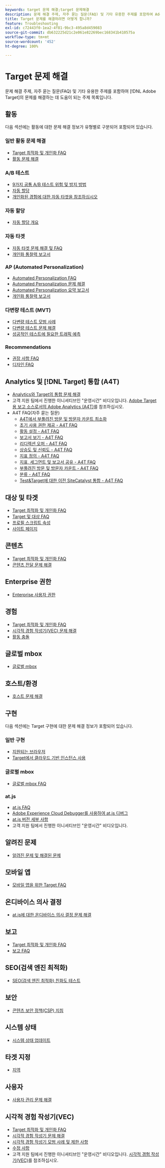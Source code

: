 ```yaml
---
keywords: target 문제 해결;target 문제해결
description: 문제 해결 주제, 자주 묻는 질문(FAQ) 및 기타 유용한 주제를 포함하여 Adobe Target의 문제를 해결하는 데 도움이 되는 주제 목록을 검토하십시오.
title: Target 문제를 해결하려면 어떻게 합니까?
feature: Troubleshooting
exl-id: c72443f0-1ea2-4f81-9bc3-495a8d459083
source-git-commit: db632225d21c2e061e82269bec168341b410575a
workflow-type: tm+mt
source-wordcount: '452'
ht-degree: 100%

---
```


# Target 문제 해결

문제 해결 주제, 자주 묻는 질문(FAQ) 및 기타 유용한 주제를 포함하여 [!DNL Adobe Target]의 문제를 해결하는 데 도움이 되는 주제 목록입니다.

## 활동

다음 섹션에는 활동에 대한 문제 해결 정보가 유형별로 구분되어 포함되어 있습니다.

### 일반 활동 문제 해결

* [Target 최적화 및 개인화 FAQ](/help/main/c-intro/cmp-target-standard-cheatsheet.md)
* [활동 문제 해결](/help/main/c-activities/c-troubleshooting-activities/troubleshooting-activities.md)

### A/B 테스트

* [9가지 공통 A/B 테스트 위험 및 방지 방법](/help/main/c-activities/t-test-ab/common-ab-testing-pitfalls.md)
* [자동 할당](/help/main/c-activities/automated-traffic-allocation/automated-traffic-allocation.md)
* [개인화된 경험에 대한 자동 타겟을 참조하십시오](/help/main/c-activities/auto-target/auto-target-to-optimize.md)

### 자동 할당

* [자동 할당 개요](/help/main/c-activities/automated-traffic-allocation/automated-traffic-allocation.md#section_0E72C1D72DE74F589F965D4B1763E5C3)

### 자동 타겟

* [자동 타겟 문제 해결 및 FAQ](/help/main/c-activities/auto-target/auto-target-troubleshooting-faqs.md)
* [개인화 통찰력 보고서](/help/main/c-reports/c-personalization-insights-reports/personalization-insights-reports.md)

### AP (Automated Personalization)

* [Automated Personalization FAQ](/help/main/c-activities/t-automated-personalization/automated-personalization-faq.md)
* [Automated Personalization 문제 해결](/help/main/c-activities/t-automated-personalization/ap-trouble.md)
* [Automated Personalization 요약 보고서](/help/main/c-reports/reports-ap.md)
* [개인화 통찰력 보고서](/help/main/c-reports/c-personalization-insights-reports/personalization-insights-reports.md)

### 다변량 테스트 (MVT)

* [다변량 테스트 모범 사례](/help/main/c-activities/c-multivariate-testing/best-practices.md)
* [다변량 테스트 문제 해결](/help/main/c-activities/c-multivariate-testing/best-practices.md)
* [성공적인 테스트에 필요한 트래픽 예측](/help/main/c-activities/c-multivariate-testing/t-create-multivariate-test/traffic-estimator.md)

### Recommendations

* [권장 사항 FAQ](/help/main/c-recommendations/c-recommendations-faq/recommendations-faq.md)
* [디자인 FAQ](/help/main/c-recommendations/c-design-overview/template-faq.md)

## Analytics 및 [!DNL Target] 통합 (A4T)

* [Analytics와 Target의 통합 문제 해결](/help/main/c-integrating-target-with-mac/a4t/c-a4t-troubleshooting/a4t-troubleshooting.md)
* 고객 지원 팀에서 진행한 이니셔티브인 &quot;운영시간&quot; 비디오입니다. [Adobe Target용 보고 소스로서의 Adobe Analytics (A4T)](/help/main/c-integrating-target-with-mac/a4t/a4t.md)를 참조하십시오.
* A4T FAQ(자주 묻는 질문)
   * [A4T에서 부풀려진 방문 및 방문자 카운트 최소화](/help/main/c-integrating-target-with-mac/a4t/c-a4t-troubleshooting/minimizing-inflated-visit-and-visitor-counts-a4t.md)
   * [초기 사용 권한 제공 - A4T FAQ](/help/main/c-integrating-target-with-mac/a4t/r-a4t-faq/a4t-faq-initial-provisioning.md)
   * [활동 설정 - A4T FAQ](/help/main/c-integrating-target-with-mac/a4t/r-a4t-faq/a4t-faq-activity-setup.md)
   * [보고서 보기 - A4T FAQ](/help/main/c-integrating-target-with-mac/a4t/r-a4t-faq/a4t-faq-viewing-reports.md)
   * [리디렉션 오퍼 - A4T FAQ](/help/main/c-integrating-target-with-mac/a4t/r-a4t-faq/a4t-faq-redirect-offers.md)
   * [상승도 및 신뢰도 - A4T FAQ](/help/main/c-integrating-target-with-mac/a4t/r-a4t-faq/a4t-faq-lift-and-confidence.md)
   * [지표 정의 - A4T FAQ](/help/main/c-integrating-target-with-mac/a4t/r-a4t-faq/a4t-faq-metric-definition.md)
   * [지표, 세그먼트 및 보고서 공유 - A4T FAQ](/help/main/c-target/c-troubleshooting-targets-and-audiences/a4t-faq-sharing-metrics-audiences-reports.md)
   * [부풀려진 방문 및 방문자 카운트 - A4T FAQ](/help/main/c-integrating-target-with-mac/a4t/r-a4t-faq/a4t-faq-inflated-visit-and-visitor-counts.md)
   * [분류 - A4T FAQ](/help/main/c-integrating-target-with-mac/a4t/r-a4t-faq/a4t-faq-classifications.md)
   * [Test&amp;Target에 대한 이전 SiteCatalyst 통합 - A4T FAQ](/help/main/c-integrating-target-with-mac/a4t/r-a4t-faq/a4t-faq-old-integration.md)

## 대상 및 타겟

* [Target 최적화 및 개인화 FAQ](/help/main/c-intro/cmp-target-standard-cheatsheet.md)
* [Target 및 대상 FAQ](/help/main/c-target/c-troubleshooting-targets-and-audiences/troubleshooting-targets-and-audiences.md)
* [프로필 스크립트 속성](/help/main/c-target/c-visitor-profile/profile-parameters.md)
* [사이트 페이지](/help/main/c-target/c-audiences/c-target-rules/site-pages.md)

## 콘텐츠

* [Target 최적화 및 개인화 FAQ](/help/main/c-intro/cmp-target-standard-cheatsheet.md)
* [콘텐츠 전달 문제 해결](/help/main/c-activities/c-troubleshooting-activities/content-trouble.md)

## Enterprise 권한

* [Enterprise 사용자 권한](/help/main/administrating-target/c-user-management/property-channel/property-channel.md)

## 경험

* [Target 최적화 및 개인화 FAQ](/help/main/c-intro/cmp-target-standard-cheatsheet.md)
* [시각적 경험 작성기(VEC) 문제 해결](/help/main/c-experiences/c-visual-experience-composer/r-troubleshoot-composer/troubleshoot-composer.md)
* [활동 충돌](/help/main/c-experiences/c-visual-experience-composer/activity-collisions.md)

## 글로벌 mbox

* [글로벌 mbox](/help/main/c-implementing-target/c-implementing-target-for-client-side-web/c-target-atjs-faq/global-mbox-frequently-asked-questions.md)

## 호스트/환경

* [호스트 문제 해결](/help/main/administrating-target/hosts.md)

## 구현

다음 섹션에는 Target 구현에 대한 문제 해결 정보가 포함되어 있습니다.

### 일반 구현

* [지원되는 브라우저](/help/main/c-implementing-target/c-considerations-before-you-implement-target/supported-browsers.md)
* [Target에서 클라우드 기반 인스턴스 사용](/help/main/c-implementing-target/c-implementing-target-for-client-side-web/c-target-debugging-atjs/targeting-using-cloud-based-instances.md)

### 글로벌 mbox

* [글로벌 mbox FAQ](/help/main/c-implementing-target/c-implementing-target-for-client-side-web/c-target-atjs-faq/global-mbox-frequently-asked-questions.md)

### at.js

* [at.js FAQ](/help/main/c-implementing-target/c-implementing-target-for-client-side-web/c-target-atjs-faq/target-atjs-faq.md)
* [Adobe Experience Cloud Debugger를 사용하여 at.js 디버그](/help/main/c-implementing-target/c-implementing-target-for-client-side-web/c-target-debugging-atjs/target-debugging-atjs.md)
* [at.js 버전 세부 사항](/help/main/c-implementing-target/c-implementing-target-for-client-side-web/target-atjs-versions.md)
* 고객 지원 팀에서 진행한 이니셔티브인 &quot;운영시간&quot; 비디오입니다.

## 알려진 문제

* [알려진 문제 및 해결된 문제](/help/main/r-release-notes/known-issues-resolved-issues.md)

## 모바일 앱

* [모바일 앱을 위한 Target FAQ](/help/main/c-target-mobile-app/target-for-mobile-apps-faq.md)

## 온디바이스 의사 결정

* [at.js에 대한 온디바이스 의사 결정 문제 해결](/help/main/c-implementing-target/c-implementing-target-for-client-side-web/on-device-decisioning/troubleshooting-on-device-decisioning.md)

## 보고

* [Target 최적화 및 개인화 FAQ](/help/main/c-intro/cmp-target-standard-cheatsheet.md)
* [보고 FAQ](/help/main/c-reports/reporting-frequently-asked-questions.md)

## SEO(검색 엔진 최적화)

* [SEO(검색 엔진 최적화) 친화도 테스트](/help/main/c-implementing-target/c-implementing-target-for-client-side-web/c-how-atjs-works/how-atjs-works.md)

## 보안

* [콘텐츠 보안 정책(CSP) 지침](/help/main/c-implementing-target/c-considerations-before-you-implement-target/c-privacy/content-security-policy.md)

## 시스템 상태

* [시스템 상태 업데이트](/help/main/r-release-notes/system-status-updates.md)

## 타겟 지정

* [지역](/help/main/c-target/c-audiences/c-target-rules/geo.md)

## 사용자

* [사용자 관리 문제 해결](/help/main/administrating-target/c-user-management/c-user-management/troubleshooting-user-management.md)

## 시각적 경험 작성기(VEC)

* [Target 최적화 및 개인화 FAQ](/help/main/c-intro/cmp-target-standard-cheatsheet.md)
* [시각적 경험 작성기 문제 해결](/help/main/c-experiences/c-visual-experience-composer/r-troubleshoot-composer/troubleshoot-composer.md)
* [시각적 경험 작성기 모범 사례 및 제한 사항](/help/main/c-experiences/c-visual-experience-composer/experience-composer-best-practices.md)
* [수정 사항](/help/main/c-experiences/c-visual-experience-composer/c-vec-code-editor/vec-code-editor.md)
* 고객 지원 팀에서 진행한 이니셔티브인 &quot;운영시간&quot; 비디오입니다. [시각적 경험 작성기(VEC)](/help/main/c-experiences/c-visual-experience-composer/visual-experience-composer.md)를 참조하십시오.
